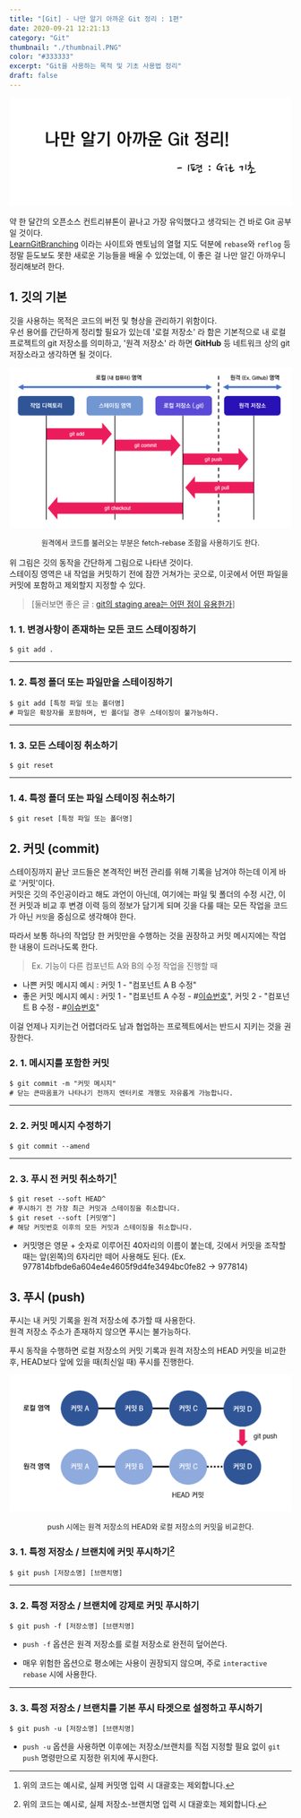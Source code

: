 ```yaml
---
title: "[Git] - 나만 알기 아까운 Git 정리 : 1편"
date: 2020-09-21 12:21:13
category: "Git"
thumbnail: "./thumbnail.PNG"
color: "#333333"
excerpt: "Git을 사용하는 목적 및 기초 사용법 정리"
draft: false
---
```


![thumbnail](./thumbnail.PNG)

약 한 달간의 오픈소스 컨트리뷰톤이 끝나고 가장 유익했다고 생각되는 건 바로 Git 공부일 것이다.  
[LearnGitBranching](https://learngitbranching.js.org/?locale=ko) 이라는 사이트와 멘토님의 열혈 지도 덕분에 `rebase`와 `reflog` 등 정말 듣도보도 못한 새로운 기능들을 배울 수 있었는데, 이 좋은 걸 나만 알긴 아까우니 정리해보려 한다.

## 1. 깃의 기본

깃을 사용하는 목적은 코드의 버전 및 형상을 관리하기 위함이다.  
우선 용어를 간단하게 정리할 필요가 있는데 '로컬 저장소' 라 함은 기본적으로 내 로컬 프로젝트의 git 저장소를 의미하고, '원격 저장소' 라 하면 **GitHub** 등 네트워크 상의 git 저장소라고 생각하면 될 것이다.

![git의 동작](git.png)

<div style = "text-align: center; margin-bottom: 1rem; font-size: 0.8rem">원격에서 코드를 불러오는 부분은 fetch-rebase 조합을 사용하기도 한다.</div>

위 그림은 깃의 동작을 간단하게 그림으로 나타낸 것이다.  
스테이징 영역은 내 작업을 커밋하기 전에 잠깐 거쳐가는 곳으로, 이곳에서 어떤 파일을 커밋에 포함하고 제외할지 지정할 수 있다.

> [둘러보면 좋은 글 : [git의 staging area는 어떤 점이 유용한가](https://blog.npcode.com/2012/10/23/git%EC%9D%98-staging-area%EB%8A%94-%EC%96%B4%EB%96%A4-%EC%A0%90%EC%9D%B4-%EC%9C%A0%EC%9A%A9%ED%95%9C%EA%B0%80/)]

### 1. 1. 변경사항이 존재하는 모든 코드 스테이징하기

```git
$ git add .
```

---

### 1. 2. 특정 폴더 또는 파일만을 스테이징하기

```git
$ git add [특정 파일 또는 폴더명]
# 파일은 확장자를 포함하며, 빈 폴더일 경우 스테이징이 불가능하다.
```

---

### 1. 3. 모든 스테이징 취소하기

```git
$ git reset
```

---

### 1. 4. 특정 폴더 또는 파일 스테이징 취소하기

```git
$ git reset [특정 파일 또는 폴더명]
```

## 2. 커밋 (commit)

스테이징까지 끝난 코드들은 본격적인 버전 관리를 위해 기록을 남겨야 하는데 이게 바로 '커밋'이다.  
커밋은 깃의 주인공이라고 해도 과언이 아닌데, 여기에는 파일 및 폴더의 수정 시간, 이전 커밋과 비교 후 변경 이력 등의 정보가 담기게 되며 깃을 다룰 때는 모든 작업을 코드가 아닌 `커밋`을 중심으로 생각해야 한다.

따라서 보통 하나의 작업당 한 커밋만을 수행하는 것을 권장하고 커밋 메시지에는 작업한 내용이 드러나도록 한다.

> Ex. 기능이 다른 컴포넌트 A와 B의 수정 작업을 진행할 때

- 나쁜 커밋 메시지 예시 : 커밋 1 - "컴포넌트 A B 수정"
- 좋은 커밋 메시지 예시 : 커밋 1 - "컴포넌트 A 수정 - #[이슈번호]()", 커밋 2 - "컴포넌트 B 수정 - #[이슈번호]()"

이걸 언제나 지키는건 어렵더라도 남과 협업하는 프로젝트에서는 반드시 지키는 것을 권장한다.

### 2. 1. 메시지를 포함한 커밋

```git
$ git commit -m "커밋 메시지"
# 닫는 큰따옴표가 나타나기 전까지 엔터키로 개행도 자유롭게 가능합니다.
```

---

### 2. 2. 커밋 메시지 수정하기

```git
$ git commit --amend
```

---

### 2. 3. 푸시 전 커밋 취소하기[^1]

```git
$ git reset --soft HEAD^
# 푸시하기 전 가장 최근 커밋과 스테이징을 취소합니다.
$ git reset --soft [커밋명^]
# 해당 커밋번호 이후의 모든 커밋과 스테이징을 취소합니다.
```

- 커밋명은 영문 + 숫자로 이루어진 40자리의 이름이 붙는데, 깃에서 커밋을 조작할 때는 앞(왼쪽)의 6자리만 떼어 사용해도 된다. <span style = "font-size: 0.88rem;">(Ex. 977814bfbde6a604e4e4605f9d4fe3494bc0fe82 -> 977814)</span>

## 3. 푸시 (push)

푸시는 내 커밋 기록을 원격 저장소에 추가할 때 사용한다.  
원격 저장소 주소가 존재하지 않으면 푸시는 불가능하다.

푸시 동작을 수행하면 로컬 저장소의 커밋 기록과 원격 저장소의 HEAD 커밋을 비교한 후, HEAD보다 앞에 있을 때(최신일 때) 푸시를 진행한다.

![push](./push.PNG)

<div style = "text-align: center; margin-bottom: 1rem; font-size: 0.8rem">push 시에는 원격 저장소의 HEAD와 로컬 저장소의 커밋을 비교한다.</div>

### 3. 1. 특정 저장소 / 브랜치에 커밋 푸시하기[^2]

```git
$ git push [저장소명] [브랜치명]
```

---

### 3. 2. 특정 저장소 / 브랜치에 강제로 커밋 푸시하기

```git
$ git push -f [저장소명] [브랜치명]
```

- `push -f` 옵션은 원격 저장소를 로컬 저장소로 완전히 덮어쓴다.

- 매우 위험한 옵션으로 평소에는 사용이 권장되지 않으며, 주로 `interactive rebase` 시에 사용한다.

---

### 3. 3. 특정 저장소 / 브랜치를 기본 푸시 타겟으로 설정하고 푸시하기

```git
$ git push -u [저장소명] [브랜치명]
```

- `push -u` 옵션을 사용하면 이후에는 저장소/브랜치를 직접 지정할 필요 없이 `git push` 명령만으로 지정한 위치에 푸시한다.

[^1]: 위의 코드는 예시로, 실제 커밋명 입력 시 대괄호는 제외합니다.
[^2]: 위의 코드는 예시로, 실제 저장소-브랜치명 입력 시 대괄호는 제외합니다.
